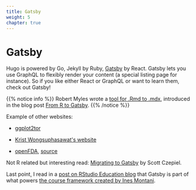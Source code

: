 ```yaml
---
title: Gatsby
weight: 5
chapter: true
---
```


# Gatsby

Hugo is powered by Go, Jekyll by Ruby, [Gatsby](https://www.gatsbyjs.org/) by React.
Gatsby lets you use GraphQL to flexibly render your content (a special listing page for instance).
So if you like either React or GraphQL or want to learn them, check out Gatsby!

{{% notice info %}}
Robert Myles wrote a [tool for .Rmd to .mdx](https://github.com/RobertMyles/writeMDX), 
introduced in the blog post [From R to Gatsby](https://www.robertmylesmcdonnell.com/content/posts/rtogatsby/).
{{% /notice %}}

Example of other websites:

* [ggplot2tor](https://ggplot2tor.com/)

* [Krist Wongsuphasawat's website](https://kristw.yellowpigz.com/)

* [openFDA](https://open.fda.gov/), [source](https://github.com/FDA/open.fda.gov)

Not R related but interesting read: [Migrating to Gatsby](https://czep.net/20/gatsby-migration.html) by Scott Czepiel.

Last point, I read in a [post on RStudio Education blog](https://education.rstudio.com/blog/2020/05/teach-interactive-course/) that Gatsby is part of what powers [the course framework created by Ines Montani](https://github.com/ines/course-starter-r).